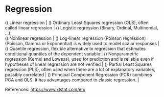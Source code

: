 # Regression

() Linear regression | 
() Ordinary Least Squares regression (OLS), often called linear regression | 
() Logistic regression (Binary, Ordinal, Multinomial, …)  
() Nonlinear regression | 
() Log-linear regression (Poisson regression) (Poisson, Gamma or Exponential) is widely used to model scalar responses | 
() Quantile regression, flexible alternative to regression that estimates conditional quantiles of the dependent variable | 
() Nonparametric regression (Kernel and Lowess), used for prediction and is reliable even if hypotheses of linear regression are not verified | 
() Partial Least Squares regression (PLS), often used when there are a lot of explanatory variables, possibly correlated | 
() Principal Component Regression (PCR) combines PCA and OLS. It has advantages compared to classic regression. | 

References:
https://www.xlstat.com/en/
